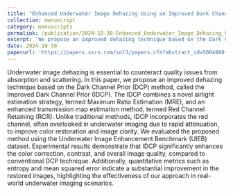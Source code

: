 ```yaml
---
title: "Enhanced Underwater Image Dehazing Using an Improved Dark Channel Prior Method"
collection: manuscript
category: manuscripts
permalink: /publication/2024-10-30-Enhanced_Underwater_Image_Dehazing_Using_an_Improved_Dark_Channel_Prior_Method
excerpt: 'We propose an improved dehazing technique based on the Dark Channel Prior (DCP) method, called the Improved Dark Channel Prior (IDCP). The IDCP combines a novel airlight estimation strategy, termed Maximum Ratio Estimation (MRE), and an enhanced transmission map estimation method, termed Red Channel Retaining (RCR). IDCP incorporates the red channel, often overlooked in underwater imaging due to rapid attenuation, to improve color restoration and image clarity.'
date: 2024-10-30
paperurl: 'https://papers.ssrn.com/sol3/papers.cfm?abstract_id=5004880'
---
```


Underwater image dehazing is essential to counteract quality issues from absorption and scattering. In this paper, we propose an improved dehazing technique based on the Dark Channel Prior (DCP) method, called the Improved Dark Channel Prior (IDCP). The IDCP combines a novel airlight estimation strategy, termed Maximum Ratio Estimation (MRE), and an enhanced transmission map estimation method, termed Red Channel Retaining (RCR). Unlike traditional methods, IDCP incorporates the red channel, often overlooked in underwater imaging due to rapid attenuation, to improve color restoration and image clarity. We evaluated the proposed method using the Underwater Image Enhancement Benchmark (UIEB) dataset. Experimental results demonstrate that IDCP significantly enhances the color correction, contrast, and overall image quality, compared to conventional DCP technique. Additionally, quantitative metrics such as entropy and mean squared error indicate a substantial improvement in the restored images, highlighting the effectiveness of our approach in real-world underwater imaging scenarios.
